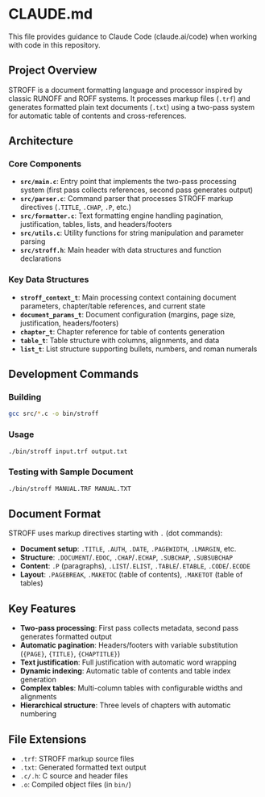 # CLAUDE.md

This file provides guidance to Claude Code (claude.ai/code) when working with code in this repository.

## Project Overview

STROFF is a document formatting language and processor inspired by classic RUNOFF and ROFF systems. It processes markup files (`.trf`) and generates formatted plain text documents (`.txt`) using a two-pass system for automatic table of contents and cross-references.

## Architecture

### Core Components

- **`src/main.c`**: Entry point that implements the two-pass processing system (first pass collects references, second pass generates output)
- **`src/parser.c`**: Command parser that processes STROFF markup directives (`.TITLE`, `.CHAP`, `.P`, etc.)
- **`src/formatter.c`**: Text formatting engine handling pagination, justification, tables, lists, and headers/footers
- **`src/utils.c`**: Utility functions for string manipulation and parameter parsing
- **`src/stroff.h`**: Main header with data structures and function declarations

### Key Data Structures

- **`stroff_context_t`**: Main processing context containing document parameters, chapter/table references, and current state
- **`document_params_t`**: Document configuration (margins, page size, justification, headers/footers)
- **`chapter_t`**: Chapter reference for table of contents generation
- **`table_t`**: Table structure with columns, alignments, and data
- **`list_t`**: List structure supporting bullets, numbers, and roman numerals

## Development Commands

### Building
```bash
gcc src/*.c -o bin/stroff
```

### Usage
```bash
./bin/stroff input.trf output.txt
```

### Testing with Sample Document
```bash
./bin/stroff MANUAL.TRF MANUAL.TXT
```

## Document Format

STROFF uses markup directives starting with `.` (dot commands):

- **Document setup**: `.TITLE`, `.AUTH`, `.DATE`, `.PAGEWIDTH`, `.LMARGIN`, etc.
- **Structure**: `.DOCUMENT`/`.EDOC`, `.CHAP`/`.ECHAP`, `.SUBCHAP`, `.SUBSUBCHAP`
- **Content**: `.P` (paragraphs), `.LIST`/`.ELIST`, `.TABLE`/`.ETABLE`, `.CODE`/`.ECODE`
- **Layout**: `.PAGEBREAK`, `.MAKETOC` (table of contents), `.MAKETOT` (table of tables)

## Key Features

- **Two-pass processing**: First pass collects metadata, second pass generates formatted output
- **Automatic pagination**: Headers/footers with variable substitution (`{PAGE}`, `{TITLE}`, `{CHAPTITLE}`)
- **Text justification**: Full justification with automatic word wrapping
- **Dynamic indexing**: Automatic table of contents and table index generation
- **Complex tables**: Multi-column tables with configurable widths and alignments
- **Hierarchical structure**: Three levels of chapters with automatic numbering

## File Extensions

- `.trf`: STROFF markup source files
- `.txt`: Generated formatted text output
- `.c/.h`: C source and header files
- `.o`: Compiled object files (in `bin/`)